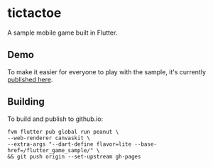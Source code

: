 # tictactoe

A sample mobile game built in Flutter.

## Demo

To make it easier for everyone to play with the sample, it's currently
[published here].

[published here]: https://filiph.github.io/flutter_game_sample/mobile.html.

## Building

To build and publish to github.io:

    fvm flutter pub global run peanut \
    --web-renderer canvaskit \
    --extra-args "--dart-define flavor=lite --base-href=/flutter_game_sample/" \
    && git push origin --set-upstream gh-pages
